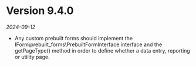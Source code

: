# Version 9.4.0
*2024-09-12*

* Any custom prebuilt forms should implement the IForm\prebuilt_forms\PrebuiltFormInterface
  interface and the getPageType() method in order to define whether a data entry, reporting or
  utility page.